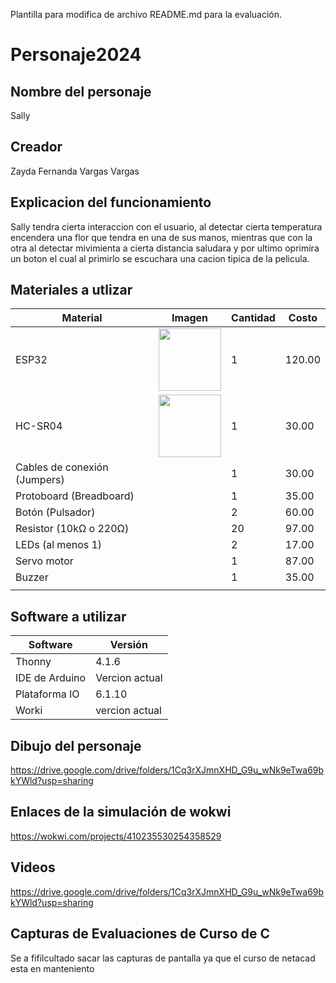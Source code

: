 Plantilla para modifica  de archivo README.md para la evaluación.

# Personaje2024
## Nombre del personaje
Sally
## Creador
Zayda Fernanda Vargas Vargas
## Explicacion del funcionamiento
Sally tendra cierta interaccion con el usuario,  al detectar cierta temperatura encendera una flor que tendra en una de sus manos, 
mientras que con la otra al detectar mivimienta a cierta distancia saludara y por ultimo oprimira un boton el cual al primirlo 
se escuchara una cacion tipica de la pelicula. 

## Materiales a utlizar
|Material|Imagen|Cantidad|Costo|
|--|--|--|--|
|ESP32|<img width="100" src="https://github.com/user-attachments/assets/0d280367-493e-4f7c-a587-36e1f822116b&quot" />|1|120.00|
|HC-SR04|<img width="100" src="https://github.com/user-attachments/assets/e8f3a364-83e3-4194-9eb1-15547012fb1b&quot" />|1|30.00|/f" />|1|35.00|
|Cables de conexión (Jumpers)||1|30.00|
|Protoboard (Breadboard)||1|35.00|
|Botón (Pulsador)||2|60.00|
|Resistor (10kΩ o 220Ω)||20|97.00|
|LEDs (al menos 1)||2|17.00|
|Servo motor||1|87.00|
|Buzzer||1|35.00|
||


## Software a utilizar
|Software|Versión|
|--|--|
|Thonny|4.1.6|
|IDE de Arduino|Vercion actual|
|Plataforma IO|6.1.10|
|Worki|vercion actual|

## Dibujo del personaje
https://drive.google.com/drive/folders/1Cq3rXJmnXHD_G9u_wNk9eTwa69bkYWld?usp=sharing

## Enlaces de la simulación de wokwi
https://wokwi.com/projects/410235530254358529

## Videos
https://drive.google.com/drive/folders/1Cq3rXJmnXHD_G9u_wNk9eTwa69bkYWld?usp=sharing

## Capturas de Evaluaciones de Curso de C
Se a fifilcultado sacar las capturas de pantalla ya que el curso de netacad esta en manteniento
